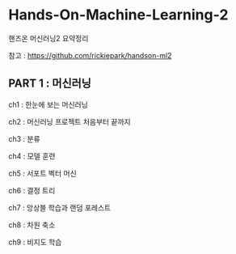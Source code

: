 # Hands-On-Machine-Learning-2
핸즈온 머신러닝2 요약정리

참고 : https://github.com/rickiepark/handson-ml2

## PART 1 : 머신러닝
ch1 : 한눈에 보는 머신러닝

ch2 : 머신러닝 프로젝트 처음부터 끝까지

ch3 : 분류

ch4 : 모델 훈련

ch5 : 서포트 벡터 머신

ch6 : 결정 트리

ch7 : 앙상블 학습과 랜덤 포레스트

ch8 : 차원 축소

ch9 : 비지도 학습
